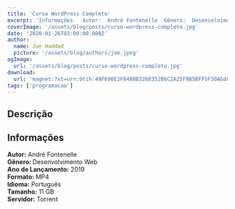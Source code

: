 ```yaml
---
title: 'Curso WordPress Completo'
excerpt: 'Informações   Autor:  André Fontenelle  Gênero:  Desenvolvimento Web  Ano de Lançamento:  2019  Formato:  MP4  Idioma:  Português  Tamanho:   11 GB  Servidor:  T'
coverImage: '/assets/blog/posts/curso-wordpress-completo.jpg'
date: '2020-01-26T03:00:00.000Z'
author:
  name: Joe Haddad
  picture: '/assets/blog/authors/joe.jpeg'
ogImage:
  url: '/assets/blog/posts/curso-wordpress-completo.jpg'
download:
  url: 'magnet:?xt=urn:btih:49F690E2F64B0B3268352B6C2A25F9B5BFF5F30A&dn=Curso%20WordPress%20Completo%20-%204%20cursos%20COMPLETOS&tr=udp%3a%2f%2ftracker.openbittorrent.com%3a1337%2fannounce&tr=udp%3a%2f%2ftracker.opentrackr.org%3a1337%2fannounce'
tags: ['programacao']
---
```

<h2>Descrição</h2>
<h2>Informações</h2><p><strong>Autor:</strong> André Fontenelle<br/><strong>Gênero: </strong>Desenvolvimento Web<br/><strong>Ano de Lançamento:</strong> 2019<br/><strong>Formato: </strong>MP4<br/><strong>Idioma:</strong> Português<br/><strong>Tamanho:</strong>  11 GB<br/><strong>Servidor:</strong> Torrent </p>